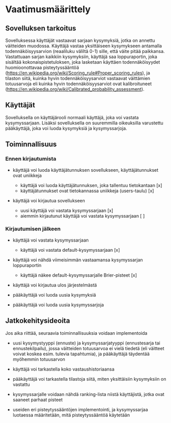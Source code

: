 # Vaatimusmäärittely

## Sovelluksen tarkoitus

Sovelluksessa käyttäjät vastaavat sarjaan kysymyksiä, jotka on annettu väitteiden muodossa. Käyttäjä vastaa yksittäiseen kysymykseen antamalla todennäköisyysarvion (reaaliluku väliltä 0-1) sille, että väite pitää paikkansa. Vastattuaan sarjan kaikkiin kysymyksiin, käyttäjä saa loppuraportin, joka sisältää kokonaispistetuloksen, joka lasketaan käyttäen todennäköisyydet huomioonottavaa pisteytyssääntöä (https://en.wikipedia.org/wiki/Scoring_rule#Proper_scoring_rules), ja tilaston siitä, kuinka hyvin todennäköisyysarviot vastaavat väittämien totuusarvoja eli kuinka hyvin todennäköisyysarviot ovat kalibroituneet (https://en.wikipedia.org/wiki/Calibrated_probability_assessment).

## Käyttäjät

Sovelluksella on käyttäjärooli normaali käyttäjä, joka voi vastata kysymyssarjaan. Lisäksi sovelluksella on suuremmilla oikeuksilla varustettu pääkäyttäjä, joka voi luoda kysymyksiä ja kysymyssarjoja.

## Toiminnallisuus

### Ennen kirjautumista

- käyttäjä voi luoda käyttäjätunnuksen sovellukseen, käyttäjätunnukset ovat uniikkeja
  - käyttäjä voi luoda käyttäjätunnuksen, joka tallentuu tietokantaan [x]
  - käyttäjätunnukset ovat tietokannassa uniikkeja (users-taulu) [x]

- käyttäjä voi kirjautua sovellukseen
  - uusi käyttäjä voi vastata kysymyssarjaan [x]
  - aiemmin kirjautunut käyttäjä voi vastata kysymyssarjaan [ ]

### Kirjautumisen jälkeen

- käyttäjä voi vastata kysymyssarjaan
  - käyttäjä voi vastata default-kysymyssarjaan [x]

- käyttäjä voi nähdä viimeisimmän vastaamansa kysymyssarjan loppuraportin
  - käyttäjä näkee default-kysymyssarjalle Brier-pisteet [x]

- käyttäjä voi kirjautua ulos järjestelmästä

- pääkäyttäjä voi luoda uusia kysymyksiä

- pääkäyttäjä voi luoda uusia kysymyssarjoja

## Jatkokehitysideoita

Jos aika riittää, seuraavia toiminnallisuuksia voidaan implementoida

- uusi kysymystyyppi (ennuste) ja kysymyssarjatyyppi (ennustesarja tai ennustekilpailu), jossa väitteiden totuusarvoa ei vielä tiedetä (eli väitteet voivat koskea esim. tulevia tapahtumia), ja pääkäyttäjä täydentää myöhemmin totuusarvon

- käyttäjä voi tarkastella koko vastaushistoriaansa

- pääkäyttäjä voi tarkastella tilastoja siitä, miten yksittäisiin kysymyksiin on vastattu

- kysymyssarjalle voidaan nähdä ranking-lista niistä käyttäjistä, jotka ovat saaneet parhaat pisteet

- useiden eri pisteytyssääntöjen implementointi, ja kysymyssarjaa luotaessa määritetään, mitä pisteytyssääntöä käytetään